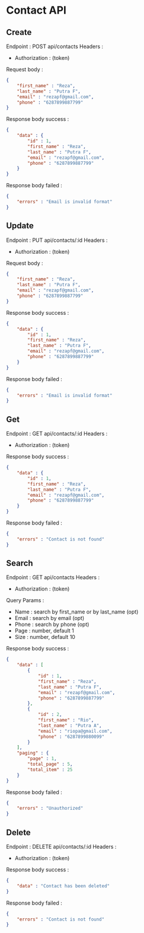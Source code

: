 # Contact API

## Create

Endpoint : POST api/contacts
Headers : 
- Authorization : (token)

Request body :
``` json
{
    "first_name" : "Reza",
    "last_name" : "Putra F",
    "email" : "rezapf@gmail.com",
    "phone" : "6287899887799"
}
```
Response body success :
```json
{
    "data" : {
        "id" : 1,
        "first_name" : "Reza",
        "last_name" : "Putra F",
        "email" : "rezapf@gmail.com",
        "phone" : "6287899887799"
    }
}
```
Response body failed :
```json
{
    "errors" : "Email is invalid format"
}
```

## Update

Endpoint : PUT api/contacts/:id
Headers : 
- Authorization : (token)

Request body :
``` json
{
    "first_name" : "Reza",
    "last_name" : "Putra F",
    "email" : "rezapf@gmail.com",
    "phone" : "6287899887799"
}
```
Response body success :
```json
{
    "data" : {
        "id" : 1,
        "first_name" : "Reza",
        "last_name" : "Putra F",
        "email" : "rezapf@gmail.com",
        "phone" : "6287899887799"
    }
}
```
Response body failed :
```json
{
    "errors" : "Email is invalid format"
}
```

## Get

Endpoint : GET api/contacts/:id
Headers : 
- Authorization : (token)

Response body success :
```json
{
    "data" : {
        "id" : 1,
        "first_name" : "Reza",
        "last_name" : "Putra F",
        "email" : "rezapf@gmail.com",
        "phone" : "6287899887799"
    }
}
```
Response body failed :
```json
{
    "errors" : "Contact is not found"
}
```

## Search

Endpoint : GET api/contacts
Headers : 
- Authorization : (token)

Query Params :
- Name : search by first_name or by last_name (opt)
- Email : search by email (opt)
- Phone : search by phone (opt)
- Page : number, default 1
- Size : number, default 10

Response body success :
```json
{
    "data" : [
        {
            "id" : 1,
            "first_name" : "Reza",
            "last_name" : "Putra F",
            "email" : "rezapf@gmail.com",
            "phone" : "6287899887799"
        },
        {
            "id" : 2,
            "first_name" : "Rio",
            "last_name" : "Putra A",
            "email" : "riopa@gmail.com",
            "phone" : "6287899880099"
        }
    ],
    "paging" : {
        "page" : 1,
        "total_page" : 5,
        "total_item" : 25
    }
}
```
Response body failed :
```json
{
    "errors" : "Unauthorized"
}
```

## Delete

Endpoint : DELETE api/contacts/:id
Headers : 
- Authorization : (token)

Response body success :
```json
{
    "data" : "Contact has been deleted"
}
```
Response body failed :
```json
{
    "errors" : "Contact is not found"
}
```
